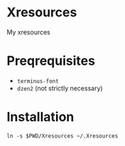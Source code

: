 Xresources
==========

My xresources

# Preqrequisites

* `terminus-font`
* `dzen2` (not strictly necessary)

# Installation

```
ln -s $PWD/Xresources ~/.Xresources
```
